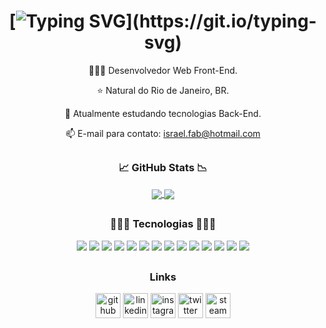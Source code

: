 <div align="center">

# [![Typing SVG](https://readme-typing-svg.herokuapp.com?color=%23F1F070&size=26&center=true&vCenter=true&lines=Ol%C3%A1!+%F0%9F%91%8B%F0%9F%8F%BB+Meu+nome+%C3%A9+Israel!)](https://git.io/typing-svg)

👨🏻‍💻 Desenvolvedor Web Front-End.

⭐ Natural do Rio de Janeiro, BR.

🌱 Atualmente estudando tecnologias Back-End.

📫 E-mail para contato: israel.fab@hotmail.com

##

### 📈 **GitHub Stats** 📉

<a href="https://github.com/anuraghazra/github-readme-stats">
  <img align="center" src="https://github-readme-stats.vercel.app/api?username=israelnazareth&show_icons=true&theme=github_dark&hide_border=true&title_color=F1F070&icon_color=C0BF5A" />
</a>

<a href="https://github.com/anuraghazra/github-readme-stats">
  <img align="center" src="https://github-readme-stats.vercel.app/api/top-langs/?username=israelnazareth&theme=github_dark&layout=compact&hide_border=true&title_color=F1F070" />
</a>

##

### 👨🏻‍💻 **Tecnologias** 👩🏻‍💻

<div>
  <!--hmtl5--><img src="https://shields.io/badge/_-HTML-0D1117?logo=html5&style=for-the-badge&logoColor=F1F070&logoHeight=40">
  <!--css3--><img src="https://shields.io/badge/_-CSS-0D1117?logo=css3&style=for-the-badge&logoColor=F1F070">
  <!--js--><img src="https://shields.io/badge/_-JavaScript-0D1117?logo=javascript&style=for-the-badge&logoColor=F1F070">
  <!--react--><img src="https://shields.io/badge/_-REACT-0D1117?logo=react&style=for-the-badge&logoColor=F1F070">
  <!--redux--><img src="https://shields.io/badge/_-REDUX-0D1117?logo=redux&style=for-the-badge&logoColor=F1F070">
  <!--bootstrap--><img src="https://shields.io/badge/_-BOOTSTRAP-0D1117?logo=bootstrap&style=for-the-badge&logoColor=F1F070">
  <!--npm--><img src="https://shields.io/badge/_-npm-0D1117?logo=npm&style=for-the-badge&logoColor=F1F070">
  <!--jest--><img src="https://shields.io/badge/_-jest-0D1117?logo=jest&style=for-the-badge&logoColor=F1F070">
  <!--git--><img src="https://shields.io/badge/_-git-0D1117?logo=git&style=for-the-badge&logoColor=F1F070">
  <!--linux--><img src="https://shields.io/badge/_-linux-0D1117?logo=linux&style=for-the-badge&logoColor=F1F070">
  <!--docker--><img src="https://shields.io/badge/_-docker-0D1117?logo=docker&style=for-the-badge&logoColor=F1F070">
  <!--nodejs--><img src="https://shields.io/badge/_-nodejs-0D1117?logo=nodedotjs&style=for-the-badge&logoColor=F1F070">
  <!--nodemon--><img src="https://shields.io/badge/_-nodemon-0D1117?logo=nodemon&style=for-the-badge&logoColor=F1F070">
  <!--mysql--><img src="https://shields.io/badge/_-mysql-0D1117?logo=mysql&style=for-the-badge&logoColor=F1F070">
</div>

##

### Links

[<img src='https://cdn.jsdelivr.net/npm/simple-icons@3.0.1/icons/github.svg' alt='github' height='40'>](https://github.com/israelnazareth)
[<img src='https://cdn.jsdelivr.net/npm/simple-icons@3.0.1/icons/linkedin.svg' alt='linkedin' height='40'>](https://www.linkedin.com/in/israelnazareth/)
[<img src='https://cdn.jsdelivr.net/npm/simple-icons@3.0.1/icons/instagram.svg' alt='instagram' height='40'>](https://www.instagram.com/rael.22/)
[<img src='https://cdn.jsdelivr.net/npm/simple-icons@3.0.1/icons/twitter.svg' alt='twitter' height='40'>](https://twitter.com/raeeel)
[<img src='https://cdn.jsdelivr.net/npm/simple-icons@3.0.1/icons/steam.svg' alt='steam' height='40'>](https://steamcommunity.com/id/raeeel/)

</div>
